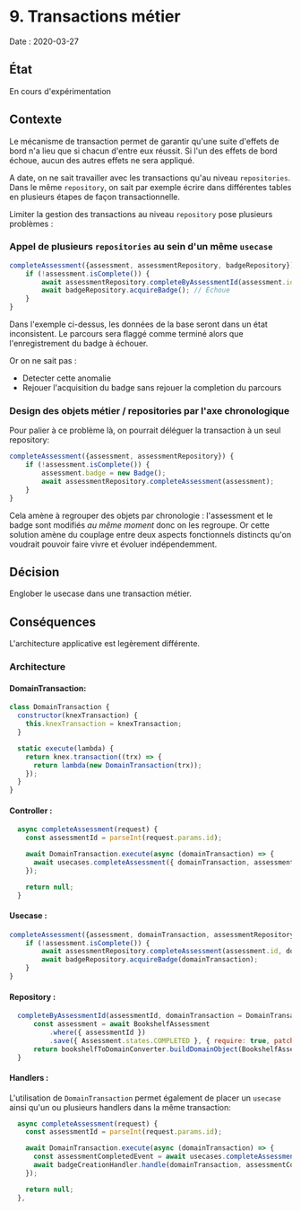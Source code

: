 # 9. Transactions métier

Date : 2020-03-27

## État

En cours d'expérimentation

## Contexte
Le mécanisme de transaction permet de garantir qu'une suite d'effets de bord n'a lieu que si chacun d'entre eux réussit.
Si l'un des effets de bord échoue, aucun des autres effets ne sera appliqué. 

A date, on ne sait travailler avec les transactions qu'au niveau `repositories`.
Dans le même `repository`, on sait par exemple écrire dans différentes tables en plusieurs étapes de façon transactionnelle.

Limiter la gestion des transactions au niveau `repository` pose plusieurs problèmes :

### Appel de plusieurs `repositories` au sein d'un même `usecase`
```javascript
completeAssessment({assessment, assessmentRepository, badgeRepository}) {
    if (!assessment.isComplete()) {
        await assessmentRepository.completeByAssessmentId(assessment.id); // S'exécute sans problème
        await badgeRepository.acquireBadge(); // Échoue 
    }
}
```
Dans l'exemple ci-dessus, les données de la base seront dans un état inconsistent.
Le parcours sera flaggé comme terminé alors que l'enregistrement du badge à échouer. 

Or on ne sait pas :
- Detecter cette anomalie
- Rejouer l'acquisition du badge sans rejouer la completion du parcours

### Design des objets métier / repositories par l'axe chronologique  
Pour palier à ce problème là, on pourrait déléguer la transaction à un seul repository:
```javascript
completeAssessment({assessment, assessmentRepository}) {
    if (!assessment.isComplete()) {
        assessment.badge = new Badge();
        await assessmentRepository.completeAssessment(assessment);
    }
}
```
Cela amène à regrouper des objets par chronologie : l'assessment et le badge sont modifiés *au même moment* donc on les regroupe.
Or cette solution amène du couplage entre deux aspects fonctionnels distincts qu'on voudrait pouvoir faire vivre et évoluer indépendemment.

## Décision

Englober le usecase dans une transaction métier.

## Conséquences

L'architecture applicative est legèrement différente.

### Architecture

#### DomainTransaction:
```javascript
class DomainTransaction {
  constructor(knexTransaction) {
    this.knexTransaction = knexTransaction;
  }

  static execute(lambda) {
    return knex.transaction((trx) => {
      return lambda(new DomainTransaction(trx));
    });
  }
}
```

#### Controller :
```javascript
  async completeAssessment(request) {
    const assessmentId = parseInt(request.params.id);

    await DomainTransaction.execute(async (domainTransaction) => {
      await usecases.completeAssessment({ domainTransaction, assessmentId });
    });

    return null;
  }
```

#### Usecase :
```javascript
completeAssessment({assessment, domainTransaction, assessmentRepository, badgeRepository}) {
    if (!assessment.isComplete()) {
        await assessmentRepository.completeAssessment(assessment.id, domainTransaction);
        await badgeRepository.acquireBadge(domainTransaction);
    }
}
```

#### Repository :
```javascript
  completeByAssessmentId(assessmentId, domainTransaction = DomainTransaction.emptyTransaction()) {
      const assessment = await BookshelfAssessment
          .where({ assessmentId })
          .save({ Assessment.states.COMPLETED }, { require: true, patch: true, transacting: domainTransaction.knexTransaction });
      return bookshelfToDomainConverter.buildDomainObject(BookshelfAssessment, assessment);
  }
```

#### Handlers :
L'utilisation de `DomainTransaction` permet également de placer un `usecase` ainsi qu'un ou plusieurs handlers dans la même transaction:

```javascript
  async completeAssessment(request) {
    const assessmentId = parseInt(request.params.id);

    await DomainTransaction.execute(async (domainTransaction) => {
      const assessmentCompletedEvent = await usecases.completeAssessment({ domainTransaction, assessmentId });
      await badgeCreationHandler.handle(domainTransaction, assessmentCompletedEvent);
    });

    return null;
  },
```
